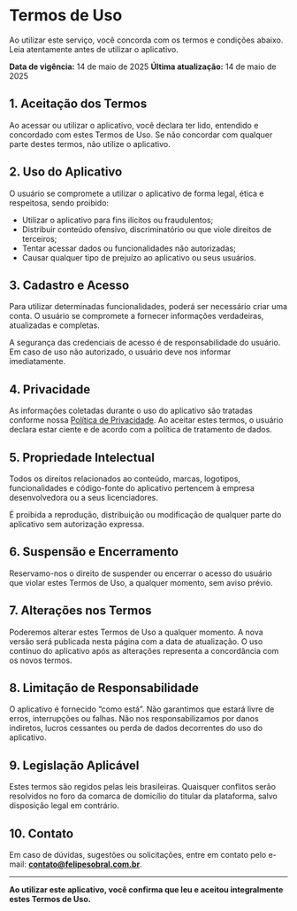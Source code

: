 # Termos de Uso

Ao utilizar este serviço, você concorda com os termos e condições abaixo. Leia atentamente antes de utilizar o aplicativo.

**Data de vigência:** 14 de maio de 2025
**Última atualização:** 14 de maio de 2025

## 1. Aceitação dos Termos

Ao acessar ou utilizar o aplicativo, você declara ter lido, entendido e concordado com estes Termos de Uso. Se não concordar com qualquer parte destes termos, não utilize o aplicativo.

## 2. Uso do Aplicativo

O usuário se compromete a utilizar o aplicativo de forma legal, ética e respeitosa, sendo proibido:

-   Utilizar o aplicativo para fins ilícitos ou fraudulentos;
-   Distribuir conteúdo ofensivo, discriminatório ou que viole direitos de terceiros;
-   Tentar acessar dados ou funcionalidades não autorizadas;
-   Causar qualquer tipo de prejuízo ao aplicativo ou seus usuários.

## 3. Cadastro e Acesso

Para utilizar determinadas funcionalidades, poderá ser necessário criar uma conta. O usuário se compromete a fornecer informações verdadeiras, atualizadas e completas.

A segurança das credenciais de acesso é de responsabilidade do usuário. Em caso de uso não autorizado, o usuário deve nos informar imediatamente.

## 4. Privacidade

As informações coletadas durante o uso do aplicativo são tratadas conforme nossa [Política de Privacidade](https://github.com/EduSocialApp/mobile/blob/main/politica-privacidade.md). Ao aceitar estes termos, o usuário declara estar ciente e de acordo com a política de tratamento de dados.

## 5. Propriedade Intelectual

Todos os direitos relacionados ao conteúdo, marcas, logotipos, funcionalidades e código-fonte do aplicativo pertencem à empresa desenvolvedora ou a seus licenciadores.

É proibida a reprodução, distribuição ou modificação de qualquer parte do aplicativo sem autorização expressa.

## 6. Suspensão e Encerramento

Reservamo-nos o direito de suspender ou encerrar o acesso do usuário que violar estes Termos de Uso, a qualquer momento, sem aviso prévio.

## 7. Alterações nos Termos

Poderemos alterar estes Termos de Uso a qualquer momento. A nova versão será publicada nesta página com a data de atualização. O uso contínuo do aplicativo após as alterações representa a concordância com os novos termos.

## 8. Limitação de Responsabilidade

O aplicativo é fornecido “como está”. Não garantimos que estará livre de erros, interrupções ou falhas. Não nos responsabilizamos por danos indiretos, lucros cessantes ou perda de dados decorrentes do uso do aplicativo.

## 9. Legislação Aplicável

Estes termos são regidos pelas leis brasileiras. Quaisquer conflitos serão resolvidos no foro da comarca de domicílio do titular da plataforma, salvo disposição legal em contrário.

## 10. Contato

Em caso de dúvidas, sugestões ou solicitações, entre em contato pelo e-mail: [**contato@felipesobral.com.br**](contato@felipesobral.com.br).

---

**Ao utilizar este aplicativo, você confirma que leu e aceitou integralmente estes Termos de Uso.**

